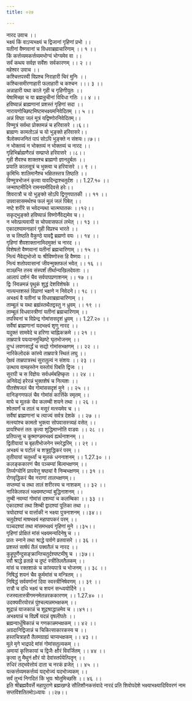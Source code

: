 ```yaml
---
title: ०२७

---
```

नारद उवाच ।।  
भक्ष्यं किं वाऽप्यभक्ष्यं च द्विजानां गृहिणां प्रभो ।।  
यतीनां वैष्णवानां च विधवाब्रह्मचारिणाम् ।। १ ।।  
किं कर्त्तव्यमकर्त्तव्यमभोग्यं भोग्यमेव वा ।।  
सर्वं कथय सर्वज्ञ सर्वेशः सर्वकारणम् ।। २ ।।  
महेश्वर उवाच ।।  
कश्चित्तपस्वी विप्रश्च निराहारी चिरं मुनिः ।।  
कश्चित्समीरणाहारी फलाहारी च कश्चन ।।। ३ ।।  
अन्नाहारी यथा काले गृही च गृहिणीयुतः ।।  
येषामिच्छा च या ब्रह्मन्रुचीनां विविधा गतिः ।। ४ ।।  
हविष्यान्नं ब्राह्मणानां प्रशस्तं गृहिणां सदा ।।  
नारायणोच्छिष्टमिष्टमभक्ष्यमनिवेदितम् ।। ५ ।।  
अन्नं विष्ठा जलं मूत्रं यद्विष्णोरनिवेदितम्।।  
विण्मूत्रं सर्वथा प्रोक्तमन्नं च हरिवासरे ।।६।।  
ब्राह्मणः कामतोऽन्नं च यो भुङ्क्ते हरिवासरे।।  
त्रैलोक्यजनितं पापं सोऽपि भुङ्क्ते न संशयः।।७।।  
न भोक्तव्यं न भोक्तव्यं न भोक्तव्यं च नारद ।।  
गृहिभिर्ब्राह्मणैरन्नं सम्प्राप्ते हरिवासरे ।।८।।  
गृही शैवश्च शाक्तश्च ब्राह्मणो ज्ञानदुर्बलः ।।  
प्रयाति कालसूत्रं च भुक्त्वा च हरिवासरे ।। ९ ।।  
कृमिभिः शालिमानैश्च भक्षितस्तत्र तिष्ठति ।।  
विण्मूत्रभोजनं कृत्वा यावदिन्द्राश्चतुर्दश ।। 1.27.१० ।।  
जन्माष्टमीदिने रामनवमीदिवसे हरेः।।  
शिवरात्रौ च यो भुङ्क्ते सोऽपि द्विगुणपातकी ।। ११ ।।  
उपवासासमर्थश्च फलं मूलं जलं पिबेत् ।।  
नष्टे शरीरे स भवेदन्यथा चात्मघातकः ।।१२।।  
सकृद्भुङ्क्ते हविष्यान्नं विष्णोर्नैवेद्यमेव च।।  
न भवेत्प्रत्यवायी स चोपवासफलं लभेत् ।। १३ ।।  
एकादश्यामनाहारं गृही विप्रश्च भारते ।।  
स च तिष्ठति वैकुण्ठे यावद्वै ब्रह्मणो वयः ।। १४ ।।  
गृहिणां शैवशाक्तानामिदमुक्तं च नारद ।।  
विशेषतो वैष्णवानां यतीनां ब्रह्मचारिणाम् ।। १५ ।।  
नित्यं नैवेद्यभोजो यः श्रीविष्णोस्स हि वैष्णवः ।।  
नित्यं शतोपवासानां जीवन्मुक्तफलं भवेत् ।। १६ ।।  
वाञ्छन्ति तस्य संस्पर्शं तीर्थान्यखिलदेवताः ।।  
आलापं दर्शनं चैव सर्वपापप्रणाशनम् ।। १७ ।।  
द्विः स्विन्नमन्नं पृथुकं शुद्धं देशविशेषके ।।  
नात्यन्तशस्तं विप्राणां भक्षणे न निवेदने।। १८ ।।  
अभक्ष्यं वै यतीनां च विधवाब्रह्मचारिणाम् ।।  
ताम्बूलं च यथा ब्रह्मंस्तथैतद्वस्तु न ध्रुवम् ।। १९ ।।  
ताम्बूलं विधवास्त्रीणां यतीनां ब्रह्मचारिणाम् ।।  
तपस्विनां च विप्रेन्द्र गोमांससदृशं ध्रुवम् ।। 1.27.२० ।।  
सर्वेषां ब्राह्मणानां यदभक्ष्यं शृणु नारद ।।  
यदुक्तं सामवेदे च हरिणा चाह्निकक्रमे ।। २१ ।।  
ताम्रपात्रे पयःपानमुच्छिष्टे घृतभोजनम् ।।  
दुग्धं लवणसार्द्धं च सद्यो गोमांसभक्षणम् ।। २२ ।।  
नारिकेलोदकं कांस्ये ताम्रपात्रे स्थितं लघु ।।  
ऐक्षवं ताम्रपात्रस्थं सुरातुल्यं न संशयः ।। २३ ।।  
उत्थाय वामहस्तेन यस्तोयं पिबति द्विजः ।।  
सुरापी च स विज्ञेयः सर्वधर्मबहिष्कृतः ।। २४ ।।  
अनिवेद्यं हरेरन्नं भुक्तशेषं च नित्यशः ।।  
पीतशेषजलं चैव गोमांससदृशं मुने ।। २५ ।।  
वानिङ्गणफलं चैव गोमांसं कार्त्तिके स्मृतम् ।।  
माघे च मूलकं चैव कलम्बी शयने तथा ।। २६ ।।  
श्वेतवर्णं च तालं च मसूरं मत्स्यमेव च ।।  
सर्वेषां ब्राह्मणानां च त्याज्यं सर्वत्र देशके ।। २७ ।।  
मत्स्यांश्च कामतो भुक्त्वा सोपवासस्त्र्यहं वसेत् ।।  
प्रायश्चित्तं ततः कृत्वा शुद्धिमाप्नोति वाडवः ।। २८ ।।  
प्रतिपत्सु च कूष्माण्डमभक्ष्यं ह्यर्थनाशनम् ।।  
द्वितीयायां च बृहतीभोजनेन स्मरेद्धरिम् ।। २९ ।।  
अभक्ष्यं च पटोलं च शत्रुवृद्धिकरं परम् ।।  
तृतीयायां चतुर्थ्यां च मूलकं धननाशनम् ।। 1.27.३० ।।  
कलङ्ककारणं चैव पञ्चम्यां बिल्वभक्षणम् ।।  
तिर्य्यग्योनिं प्रापयेत्तु षष्ठ्यां वै निम्बभक्षणम् ।। ३१ ।।  
रोगवृद्धिकरं चैव नराणां तालभक्षणम्।।  
सप्तम्यां च तथा तालं शरीरस्य च नाशकम् ।। ३२ ।।  
नारिकेलफलं भक्ष्यमष्टम्यां बुद्धिनाशनम् ।।  
तुम्बी नवम्यां गोमांसं दशम्यां च कलम्बिका ।। ३३ ।।  
एकादश्यां तथा शिम्बी द्वादश्यां पूतिका तथा ।।  
त्रयोदश्यां च वार्त्ताकी न भक्ष्या पुत्रनाशनम् ।।३४।।  
चतुर्दश्यां माषभक्ष्यं महापापकरं परम् ।।  
पञ्चदश्यां तथा मांसमभक्ष्यं गृहिणां मुने ।।३५।।  
गृहिणां प्रोक्षितं मांसं भक्ष्यमन्यदिनेषु च ।।  
प्रातः स्नाने तथा श्राद्धे पार्वणे व्रतवासरे ।। ३६ ।।  
प्रशस्तं सार्षपं तैलं पक्वतैलं च नारद ।।  
कुहूपूर्णेन्दुसङ्क्रान्तिचतुर्दश्यष्टमीषु च ।।३७।।  
रवौ श्राद्धे व्रताहे च दुष्टं स्त्रीतिलतैलकम् ।।  
मांसं च रक्तशाकं च कांस्यपात्रे च भोजनम् ।। ३८ ।।  
निषिद्धं शयनं चैव कूर्ममांसं च मन्त्रितम् ।।  
निषिद्धं सर्ववर्णानां दिवा स्वस्त्रीनिषेवणम् ।। ३९ ।।  
रात्रौ च दधि भक्ष्यं च शयनं सन्ध्ययोर्दिने ।।  
रजस्वलास्त्रीगमनमेतन्नरककारणम् ।। 1.27.४० ।।  
उदक्यवीरयोरन्नं पुंश्चल्यन्नमभक्षकम् ।।  
शूद्रान्नं याजकान्नं च शूद्रश्राद्धान्नमेव च ।।४१।।  
अभक्ष्यान्नं च विप्रर्षे यदन्नं वृषलीपतेः ।।  
ब्रह्मन्वार्धुषिकान्नं च गणकान्नमभक्षकम् ।। ४२ ।।  
अग्रदानिद्विजान्नं च चिकित्साकारकस्य च ।।  
हस्तचित्राहरौ तैलमग्राह्यं चाप्यभक्षकम् ।। ४३ ।।  
मूले मृगे भाद्रपदे मांसं गोमांसतुल्यकम् ।।  
अमायां कृत्तिकायां च द्विजैः क्षौरं विवर्जितम् ।। ४४ ।।  
कृत्वा तु मैथुनं क्षौरं यो देवांस्तर्पयेत्पितॄन् ।।  
रुधिरं तद्भवेत्तोयं दाता च नरकं व्रजेत् ।। ४५ ।।  
यत्कर्त्तव्यमकर्त्तव्यं यद्भोज्यं यदभोज्यकम् ।।  
सर्वं तुभ्यं निगदितं किं भूयः श्रोतुमिच्छसि ।। ४६ ।।  
इति श्रीब्रह्मवैवर्त्ते महापुराणे ब्रह्मखण्डे सौतिशौनकसंवादे नारदं प्रति शिवोपदेशे भक्ष्याभक्ष्यादिविवरणं नाम सप्तविंशतितमोऽध्यायः ।।२७।।